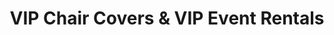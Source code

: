 ---
title: "VIP Chair Covers & VIP Event Rentals"
url: /dearborn/vip-chair-covers-and-vip-event-rentals/
shop: party
---